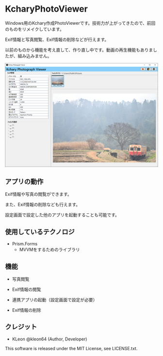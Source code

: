 # KcharyPhotoViewer
Windows用のKchary作成PhotoViewerです。技術力が上がってきたので、前回のものをリメイクしています。

Exif情報と写真閲覧、Exif情報の削除などが行えます。

以前のものから機能を考え直して、作り直し中です。動画の再生機能もありましたが、組み込みません。

![app screenshot](./Images/AppScreen.png)

## アプリの動作
Exif情報や写真の閲覧ができます。

また、Exif情報の削除なども行えます。

設定画面で設定した他のアプリを起動することも可能です。

## 使用しているテクノロジ
- Prism.Forms
	- MVVMをするためのライブラリ

## 機能
- 写真閲覧

- Exif情報の閲覧

- 連携アプリの起動（設定画面で設定が必要）

- Exif情報の削除

## クレジット
- KLeon @kleon64 (Author, Developer)

This software is released under the MIT License, see LICENSE.txt.
